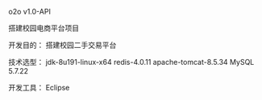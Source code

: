 o2o v1.0-API

搭建校园电商平台项目

开发目的：
搭建校园二手交易平台

技术选型：
jdk-8u191-linux-x64
redis-4.0.11
apache-tomcat-8.5.34
MySQL 5.7.22

开发工具：
Eclipse
